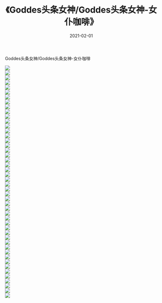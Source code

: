﻿---
layout: post
title:  《Goddes头条女神/Goddes头条女神-女仆咖啡》
date:   2021-02-01
img: http://pic.660000.xyz/1:/网络美图/2021/Goddes头条女神/Goddes头条女神-女仆咖啡/000.jpg
categories: [美女, 清纯, 唯美]
---

Goddes头条女神/Goddes头条女神-女仆咖啡

 ![](http://pic.660000.xyz/1:/网络美图/2021/Goddes头条女神/Goddes头条女神-女仆咖啡/001.jpg) <br>![](http://pic.660000.xyz/1:/网络美图/2021/Goddes头条女神/Goddes头条女神-女仆咖啡/002.jpg) <br>![](http://pic.660000.xyz/1:/网络美图/2021/Goddes头条女神/Goddes头条女神-女仆咖啡/003.jpg) <br>![](http://pic.660000.xyz/1:/网络美图/2021/Goddes头条女神/Goddes头条女神-女仆咖啡/004.jpg) <br>![](http://pic.660000.xyz/1:/网络美图/2021/Goddes头条女神/Goddes头条女神-女仆咖啡/005.jpg) <br>![](http://pic.660000.xyz/1:/网络美图/2021/Goddes头条女神/Goddes头条女神-女仆咖啡/006.jpg) <br>![](http://pic.660000.xyz/1:/网络美图/2021/Goddes头条女神/Goddes头条女神-女仆咖啡/007.jpg) <br>![](http://pic.660000.xyz/1:/网络美图/2021/Goddes头条女神/Goddes头条女神-女仆咖啡/008.jpg) <br>![](http://pic.660000.xyz/1:/网络美图/2021/Goddes头条女神/Goddes头条女神-女仆咖啡/009.jpg) <br>![](http://pic.660000.xyz/1:/网络美图/2021/Goddes头条女神/Goddes头条女神-女仆咖啡/010.jpg) <br>![](http://pic.660000.xyz/1:/网络美图/2021/Goddes头条女神/Goddes头条女神-女仆咖啡/011.jpg) <br>![](http://pic.660000.xyz/1:/网络美图/2021/Goddes头条女神/Goddes头条女神-女仆咖啡/012.jpg) <br>![](http://pic.660000.xyz/1:/网络美图/2021/Goddes头条女神/Goddes头条女神-女仆咖啡/013.jpg) <br>![](http://pic.660000.xyz/1:/网络美图/2021/Goddes头条女神/Goddes头条女神-女仆咖啡/014.jpg) <br>![](http://pic.660000.xyz/1:/网络美图/2021/Goddes头条女神/Goddes头条女神-女仆咖啡/015.jpg) <br>![](http://pic.660000.xyz/1:/网络美图/2021/Goddes头条女神/Goddes头条女神-女仆咖啡/016.jpg) <br>![](http://pic.660000.xyz/1:/网络美图/2021/Goddes头条女神/Goddes头条女神-女仆咖啡/017.jpg) <br>![](http://pic.660000.xyz/1:/网络美图/2021/Goddes头条女神/Goddes头条女神-女仆咖啡/018.jpg) <br>![](http://pic.660000.xyz/1:/网络美图/2021/Goddes头条女神/Goddes头条女神-女仆咖啡/019.jpg) <br>![](http://pic.660000.xyz/1:/网络美图/2021/Goddes头条女神/Goddes头条女神-女仆咖啡/020.jpg) <br>![](http://pic.660000.xyz/1:/网络美图/2021/Goddes头条女神/Goddes头条女神-女仆咖啡/021.jpg) <br>![](http://pic.660000.xyz/1:/网络美图/2021/Goddes头条女神/Goddes头条女神-女仆咖啡/022.jpg) <br>![](http://pic.660000.xyz/1:/网络美图/2021/Goddes头条女神/Goddes头条女神-女仆咖啡/023.jpg) <br>![](http://pic.660000.xyz/1:/网络美图/2021/Goddes头条女神/Goddes头条女神-女仆咖啡/024.jpg) <br>![](http://pic.660000.xyz/1:/网络美图/2021/Goddes头条女神/Goddes头条女神-女仆咖啡/025.jpg) <br>![](http://pic.660000.xyz/1:/网络美图/2021/Goddes头条女神/Goddes头条女神-女仆咖啡/026.jpg) <br>![](http://pic.660000.xyz/1:/网络美图/2021/Goddes头条女神/Goddes头条女神-女仆咖啡/027.jpg) <br>![](http://pic.660000.xyz/1:/网络美图/2021/Goddes头条女神/Goddes头条女神-女仆咖啡/028.jpg) <br>![](http://pic.660000.xyz/1:/网络美图/2021/Goddes头条女神/Goddes头条女神-女仆咖啡/029.jpg) <br>![](http://pic.660000.xyz/1:/网络美图/2021/Goddes头条女神/Goddes头条女神-女仆咖啡/030.jpg) <br>![](http://pic.660000.xyz/1:/网络美图/2021/Goddes头条女神/Goddes头条女神-女仆咖啡/031.jpg) <br>![](http://pic.660000.xyz/1:/网络美图/2021/Goddes头条女神/Goddes头条女神-女仆咖啡/032.jpg) <br>![](http://pic.660000.xyz/1:/网络美图/2021/Goddes头条女神/Goddes头条女神-女仆咖啡/033.jpg) <br>![](http://pic.660000.xyz/1:/网络美图/2021/Goddes头条女神/Goddes头条女神-女仆咖啡/034.jpg) <br>![](http://pic.660000.xyz/1:/网络美图/2021/Goddes头条女神/Goddes头条女神-女仆咖啡/035.jpg) <br>![](http://pic.660000.xyz/1:/网络美图/2021/Goddes头条女神/Goddes头条女神-女仆咖啡/036.jpg) <br>![](http://pic.660000.xyz/1:/网络美图/2021/Goddes头条女神/Goddes头条女神-女仆咖啡/037.jpg) <br>![](http://pic.660000.xyz/1:/网络美图/2021/Goddes头条女神/Goddes头条女神-女仆咖啡/038.jpg) <br>![](http://pic.660000.xyz/1:/网络美图/2021/Goddes头条女神/Goddes头条女神-女仆咖啡/039.jpg) <br>![](http://pic.660000.xyz/1:/网络美图/2021/Goddes头条女神/Goddes头条女神-女仆咖啡/040.jpg) <br>![](http://pic.660000.xyz/1:/网络美图/2021/Goddes头条女神/Goddes头条女神-女仆咖啡/041.jpg) <br>![](http://pic.660000.xyz/1:/网络美图/2021/Goddes头条女神/Goddes头条女神-女仆咖啡/042.jpg) <br>![](http://pic.660000.xyz/1:/网络美图/2021/Goddes头条女神/Goddes头条女神-女仆咖啡/043.jpg) <br>![](http://pic.660000.xyz/1:/网络美图/2021/Goddes头条女神/Goddes头条女神-女仆咖啡/044.jpg) <br>![](http://pic.660000.xyz/1:/网络美图/2021/Goddes头条女神/Goddes头条女神-女仆咖啡/045.jpg) <br>![](http://pic.660000.xyz/1:/网络美图/2021/Goddes头条女神/Goddes头条女神-女仆咖啡/046.jpg) <br>![](http://pic.660000.xyz/1:/网络美图/2021/Goddes头条女神/Goddes头条女神-女仆咖啡/047.jpg) <br>![](http://pic.660000.xyz/1:/网络美图/2021/Goddes头条女神/Goddes头条女神-女仆咖啡/048.jpg) <br>